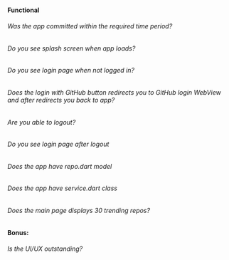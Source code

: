 #### Functional

###### Was the app committed within the required time period?

###### Do you see splash screen when app loads?

###### Do you see login page when not logged in?

###### Does the login with GitHub button redirects you to GitHub login WebView and after redirects you back to app?

###### Are you able to logout?

###### Do you see login page after logout

###### Does the app have repo.dart model

###### Does the app have service.dart class

###### Does the main page displays 30 trending repos?

#### Bonus:

###### Is the UI/UX outstanding?